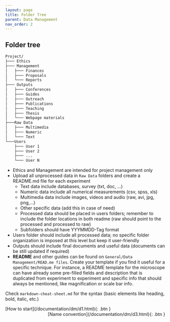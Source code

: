 ```yaml
---
layout: page
title: Folder Tree
parent: Data Management
nav_order: 2
---
```


## Folder tree

```bash
Project/
├─── Ethics
├─── Management
│   ├─── Finances
│   ├─── Proposals
│   └─── Reports
├─── Outputs
│   ├─── Conferences
│   ├─── Guides
│   ├─── Outreach
│   ├─── Publications
│   ├─── Teaching
│   ├─── Thesis
│   └─── Webpage materials
├───Raw Data
│   ├─── Multimedia
│   ├─── Numeric
│   └─── Text
└───Users
    ├─── User 1
    ├─── User 2
    ├─── ...
    └─── User N
```

- Ethics and Management are intended for project management only
- Upload all unprocessed data in `Raw Data` folders and create a README.md file for each experiment
	- Text data include databases, survey (txt, doc, ...)
	- Numeric data include all numerical measurements (csv, spss, xls)
	- Multimedia data include images, videos and audio (raw, avi, jpg, png,...)
	- Other specific data (add this in case of need)
	- Processed data should be placed in users folders; remember to include the folder locations in both readme (raw should point to the processed and processed to raw)
	- Subfolders should have YYYMMDD-Tag format
- Users folder should include all processed data; no specific folder organization is imposed at this level but keep it user-friendly
- Outputs should include final documents and useful data (documents can be still updated if required)
- **README** and other guides can be found on `General/Data Management/READ.me files`. Create your template if you find it useful for a specific technique.
For instance, a README template for the microscope can have already some pre-filled fields and description that is duplicated from experiment to experiment and specific info that should always be mentioned, like magnification or scale bar info.

Check `markdown-cheat-sheet.md` for the syntax (basic elements like heading, bold, italic, etc.)

<span class="fs-3">
[How to start](/documentation/dm/d1.html){: .btn }
</span>
<span class="fs-3" style="float: right;">
[Name convention](/documentation/dm/d3.html){: .btn }
</span>